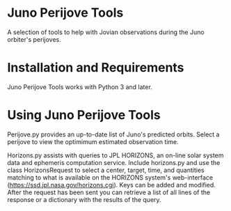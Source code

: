 # Juno Perijove Tools
A selection of tools to help with Jovian observations during the Juno orbiter's perijoves.

# Installation and Requirements
Juno Perijove Tools works with Python 3 and later.

# Using Juno Perijove Tools
Perijove.py provides an up-to-date list of Juno's predicted orbits. Select a perijove to view the optimimum estimated observation time.

Horizons.py assists with queries to JPL HORIZONS, an on-line solar system data and ephemeris computation service. Include horizons.py and use the class HorizonsRequest to select a center, target, time, and quantities matching to what is available on the HORIZONS system's web-interface (https://ssd.jpl.nasa.gov/horizons.cgi). Keys can be added and modified. After the request has been sent you can retrieve a list of all lines of the response or a dictionary with the results of the query.
